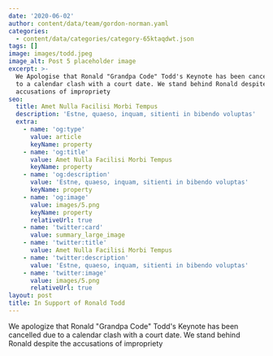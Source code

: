 ```yaml
---
date: '2020-06-02'
author: content/data/team/gordon-norman.yaml
categories:
  - content/data/categories/category-65ktaqdwt.json
tags: []
image: images/todd.jpeg
image_alt: Post 5 placeholder image
excerpt: >-
  We Apologise that Ronald "Grandpa Code" Todd's Keynote has been cancelled due
  to a calendar clash with a court date. We stand behind Ronald despite the
  accusations of impropriety
seo:
  title: Amet Nulla Facilisi Morbi Tempus
  description: 'Estne, quaeso, inquam, sitienti in bibendo voluptas'
  extra:
    - name: 'og:type'
      value: article
      keyName: property
    - name: 'og:title'
      value: Amet Nulla Facilisi Morbi Tempus
      keyName: property
    - name: 'og:description'
      value: 'Estne, quaeso, inquam, sitienti in bibendo voluptas'
      keyName: property
    - name: 'og:image'
      value: images/5.png
      keyName: property
      relativeUrl: true
    - name: 'twitter:card'
      value: summary_large_image
    - name: 'twitter:title'
      value: Amet Nulla Facilisi Morbi Tempus
    - name: 'twitter:description'
      value: 'Estne, quaeso, inquam, sitienti in bibendo voluptas'
    - name: 'twitter:image'
      value: images/5.png
      relativeUrl: true
layout: post
title: In Support of Ronald Todd
---
```

We apologize that Ronald "Grandpa Code" Todd's Keynote has been cancelled due to a calendar clash with a court date. We stand behind Ronald despite the accusations of impropriety
